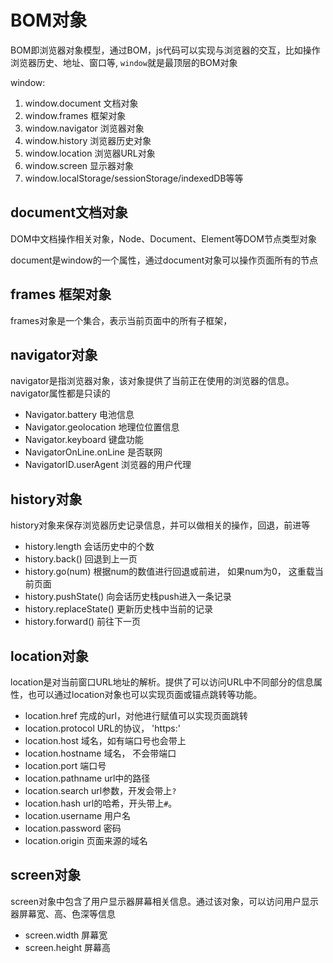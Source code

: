 # BOM对象

BOM即浏览器对象模型，通过BOM，js代码可以实现与浏览器的交互，比如操作浏览器历史、地址、窗口等, `window`就是最顶层的BOM对象


window:
1. window.document 文档对象
1. window.frames 框架对象
1. window.navigator 浏览器对象
1. window.history 浏览器历史对象
1. window.location 浏览器URL对象
1. window.screen 显示器对象
1. window.localStorage/sessionStorage/indexedDB等等

## document文档对象
DOM中文档操作相关对象，Node、Document、Element等DOM节点类型对象

document是window的一个属性，通过document对象可以操作页面所有的节点

## frames 框架对象

frames对象是一个集合，表示当前页面中的所有子框架，

## navigator对象

navigator是指浏览器对象，该对象提供了当前正在使用的浏览器的信息。navigator属性都是只读的

- Navigator.battery 电池信息
- Navigator.geolocation 地理位位置信息
- Navigator.keyboard 键盘功能
- NavigatorOnLine.onLine 是否联网
- NavigatorID.userAgent 浏览器的用户代理


## history对象
history对象来保存浏览器历史记录信息，并可以做相关的操作，回退，前进等

- history.length 会话历史中的个数
- history.back() 回退到上一页
- history.go(num) 根据num的数值进行回退或前进， 如果num为0， 这重载当前页面
- history.pushState() 向会话历史栈push进入一条记录
- history.replaceState() 更新历史栈中当前的记录
- history.forward() 前往下一页

## location对象

location是对当前窗口URL地址的解析。提供了可以访问URL中不同部分的信息属性，也可以通过location对象也可以实现页面或锚点跳转等功能。

- location.href 完成的url，对他进行赋值可以实现页面跳转
- location.protocol URL的协议， 'https:'
- location.host 域名，如有端口号也会带上
- location.hostname 域名， 不会带端口
- location.port 端口号
- location.pathname url中的路径
- location.search url参数，开发会带上`?`
- location.hash url的哈希，开头带上`#`。
- location.username 用户名
- location.password 密码
- location.origin 页面来源的域名


## screen对象

screen对象中包含了用户显示器屏幕相关信息。通过该对象，可以访问用户显示器屏幕宽、高、色深等信息

- screen.width 屏幕宽
- screen.height 屏幕高
